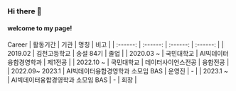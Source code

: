 ### Hi there 👋
#### welcome to my page!

Career
| 활동기간 | 기관 | 명칭 | 비고 |
| :------: | :------: | :------: | :------: |
| 2019.02 | 김천고등학교 | 송설 84기 | 졸업 |
| 2020.03 ~ | 국민대학교 | AI빅데이터융합경영학과 | 제1전공 |
| 2022.10 ~ | 국민대학교 | 데이터사이언스전공 | 융합전공 |
| 2022.09~ 2023.1 | AI빅데이터융합경영학과 소모임 BAS | 운영진 | - |
| 2023.1 ~  | AI빅데이터융합경영학과 소모임 BAS | - | 회장 |

<!--
**sangwook01/sangwook01** is a ✨ _special_ ✨ repository because its `README.md` (this file) appears on your GitHub profile.

Here are some ideas to get you started:

- 🔭 I’m currently working on ... KOOKMIN.univ 
- 🌱 I’m currently learning ...
- 👯 I’m looking to collaborate on ...
- 🤔 I’m looking for help with ...
- 💬 Ask me about ...
- 📫 How to reach me: ...
- 😄 Pronouns: ...
- ⚡ Fun fact: ...
-->
